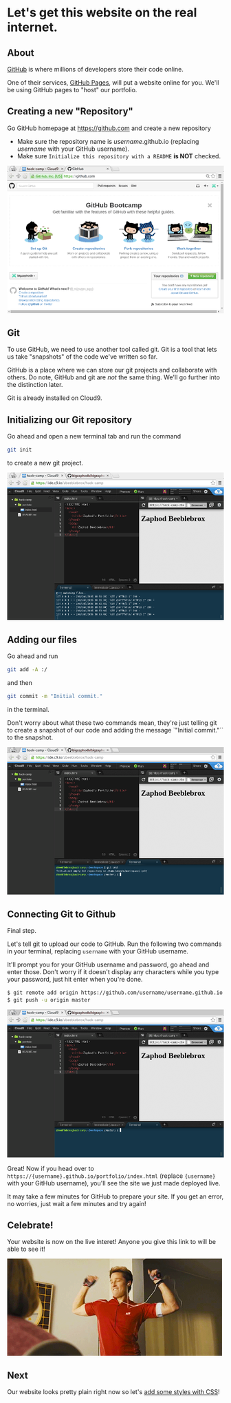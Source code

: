# Let's get this website on the real internet.

## About
[GitHub](https://github.com/) is where millions of developers store their code
online.

One of their services, [GitHub Pages](https://pages.github.com/), will put a
website online for you. We'll be using GitHub pages to "host" our portfolio.

## Creating a new "Repository"

Go GitHub homepage at https://github.com and create a new repository
- Make sure the repository name is _username_.github.io (replacing _username_
  with your GitHub username).
- Make sure `Initialize this repository with a README` **is NOT** checked.

![](img/github_create_repo.gif)

## Git

To use GitHub, we need to use another tool called git. Git is a tool that lets
us take "snapshots" of the code we've written so far.

GitHub is a place where we can store our git projects and collaborate with
others. Do note, GitHub and git are _not_ the same thing. We'll go further into
the distinction later.

Git is already installed on Cloud9. 

## Initializing our Git repository

Go ahead and open a new terminal tab and run the command 

```bash
git init
```

to create  a new git project.

![](img/git_init.gif)

## Adding our files

Go ahead and run 
```bash
git add -A :/
```

and then 

```bash
git commit -m "Initial commit."
```

in the terminal.

Don't worry about what these two commands mean, they're just telling git to
create a snapshot of our code and adding the message `"Initial commit."`` to the
snapshot.

![](img/git_initial_commit.gif)

## Connecting Git to Github

Final step. 

Let's tell git to upload our code to GitHub. Run the following two commands in
your terminal, replacing `username` with your GitHub username.

It'll prompt you for your GitHub username and password, go ahead and enter
those. Don't worry if it doesn't display any characters while you type your
password, just hit enter when you're done.

```bash
$ git remote add origin https://github.com/username/username.github.io
$ git push -u origin master
```

![](img/git_initial_push.gif)

Great! Now if you head over to
`https://{username}.github.io/portfolio/index.html` (replace `{username}` with
your GitHub username), you'll see the site we just made deployed live.

It may take a few minutes for GitHub to prepare your site. If you get an error,
no worries, just wait a few minutes and try again!

## Celebrate!

Your website is now on the live interet! Anyone you give this link to will be
able to see it!

![](img/celebrate3.gif)

## Next

Our website looks pretty plain right now so let's
[add some styles with CSS](add_css.md)!
